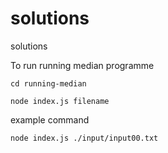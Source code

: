 # solutions
solutions


To run running median programme
```
cd running-median
```
```
node index.js filename
```

example command 
```
node index.js ./input/input00.txt
```
